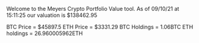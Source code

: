 Welcome to the Meyers Crypto Portfolio Value tool. 
As of 09/10/21 at 15:11:25 our valuation is $138462.95 

BTC Price = $45897.5
 ETH Price = $3331.29
BTC Holdings = 1.06BTC
 ETH holdings = 26.960005962ETH 
